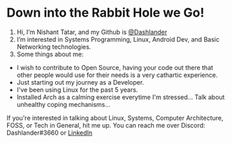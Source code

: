 # Down into the Rabbit Hole we Go!

1. Hi, I’m Nishant Tatar, and my Github is [@Dashlander](https://github.com/Dashlander)
2. I’m interested in Systems Programming, Linux, Android Dev, and Basic Networking technologies.
3. Some things about me:
  - I wish to contribute to Open Source, having your code out there that other people would use for their needs is a very cathartic experience.
  - Just starting out my journey as a Developer.
  - I've been using Linux for the past 5 years.
  - Installed Arch as a calming exercise everytime I'm stressed... Talk about unhealthy coping mechanisms...

If you're interested in talking about Linux, Systems, Computer Architecture, FOSS, or Tech in General, hit me up. You can reach me over Discord: Dashlander#3660 or [LinkedIn](https://www.linkedin.com/in/nishant-tatar-96b2b6227/)

<!---
Dashlander/Dashlander is a ✨ special ✨ repository because its `README.md` (this file) appears on your GitHub profile.
You can click the Preview link to take a look at your changes.
--->
